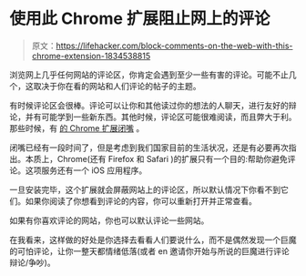 # 使用此 Chrome 扩展阻止网上的评论

> 原文：<https://lifehacker.com/block-comments-on-the-web-with-this-chrome-extension-1834538815>

浏览网上几乎任何网站的评论区，你肯定会遇到至少一些有害的评论。可能不止几个，这取决于你在看的网站和人们评论的帖子的主题。



有时候评论区会很棒。评论可以让你和其他读过你的想法的人聊天，进行友好的辩论，并有可能学到一些新东西。其他时候，评论区可能很难阅读，而且弊大于利。那些时候，有 [的 Chrome 扩展闭嘴](https://rickyromero.com/shutup/) 。

闭嘴已经有一段时间了，但是考虑到我们国家目前的生活状况，还是有必要再次指出。本质上，Chrome(还有 Firefox 和 Safari )的扩展只有一个目的:帮助你避免评论。这项服务还有一个 iOS 应用程序。

一旦安装完毕，这个扩展就会屏蔽网站上的评论区，所以默认情况下你看不到它们。如果你阅读了你想看到评论的内容，你可以重新打开并正常查看。

如果有你喜欢评论的网站，你也可以默认评论一些网站。

在我看来，这样做的好处是你选择去看看人们要说什么，而不是偶然发现一个巨魔的可怕评论，让你一整天都情绪低落(或者 en 邀请你开始与所说的巨魔进行评论辩论/争吵)。